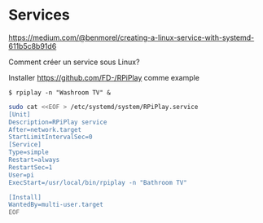 # Services


https://medium.com/@benmorel/creating-a-linux-service-with-systemd-611b5c8b91d6

Comment créer un service sous Linux?

Installer https://github.com/FD-/RPiPlay comme example

```
$ rpiplay -n "Washroom TV" &

```

```bash
sudo cat <<EOF > /etc/systemd/system/RPiPlay.service
[Unit]
Description=RPiPlay service
After=network.target
StartLimitIntervalSec=0
[Service]
Type=simple
Restart=always
RestartSec=1
User=pi
ExecStart=/usr/local/bin/rpiplay -n "Bathroom TV" 

[Install]
WantedBy=multi-user.target
EOF
```
